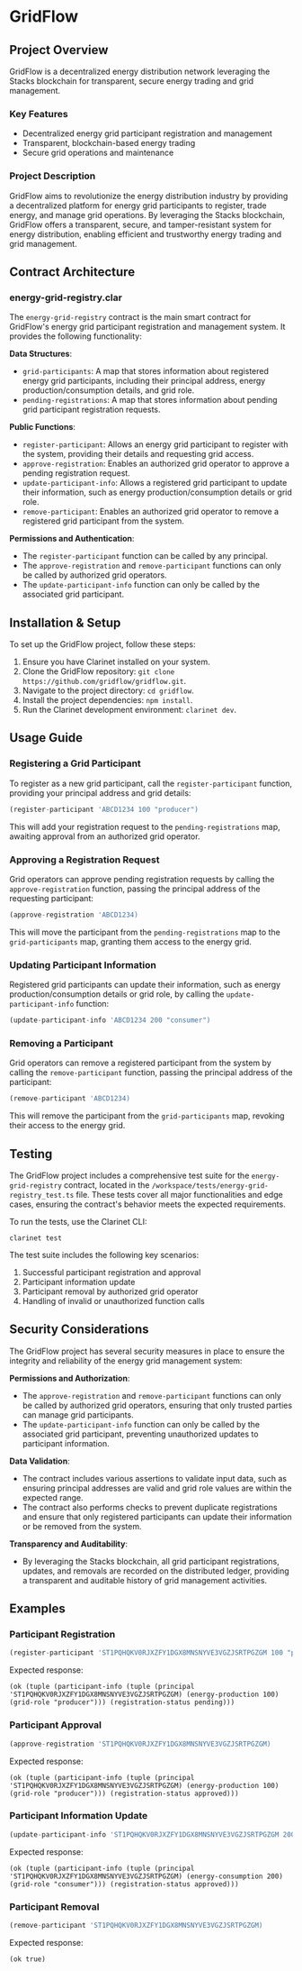 # GridFlow

## Project Overview
GridFlow is a decentralized energy distribution network leveraging the Stacks blockchain for transparent, secure energy trading and grid management.

### Key Features
- Decentralized energy grid participant registration and management
- Transparent, blockchain-based energy trading
- Secure grid operations and maintenance

### Project Description
GridFlow aims to revolutionize the energy distribution industry by providing a decentralized platform for energy grid participants to register, trade energy, and manage grid operations. By leveraging the Stacks blockchain, GridFlow offers a transparent, secure, and tamper-resistant system for energy distribution, enabling efficient and trustworthy energy trading and grid management.

## Contract Architecture

### energy-grid-registry.clar
The `energy-grid-registry` contract is the main smart contract for GridFlow's energy grid participant registration and management system. It provides the following functionality:

**Data Structures**:
- `grid-participants`: A map that stores information about registered energy grid participants, including their principal address, energy production/consumption details, and grid role.
- `pending-registrations`: A map that stores information about pending grid participant registration requests.

**Public Functions**:
- `register-participant`: Allows an energy grid participant to register with the system, providing their details and requesting grid access.
- `approve-registration`: Enables an authorized grid operator to approve a pending registration request.
- `update-participant-info`: Allows a registered grid participant to update their information, such as energy production/consumption details or grid role.
- `remove-participant`: Enables an authorized grid operator to remove a registered grid participant from the system.

**Permissions and Authentication**:
- The `register-participant` function can be called by any principal.
- The `approve-registration` and `remove-participant` functions can only be called by authorized grid operators.
- The `update-participant-info` function can only be called by the associated grid participant.

## Installation & Setup

To set up the GridFlow project, follow these steps:

1. Ensure you have Clarinet installed on your system.
2. Clone the GridFlow repository: `git clone https://github.com/gridflow/gridflow.git`.
3. Navigate to the project directory: `cd gridflow`.
4. Install the project dependencies: `npm install`.
5. Run the Clarinet development environment: `clarinet dev`.

## Usage Guide

### Registering a Grid Participant
To register as a new grid participant, call the `register-participant` function, providing your principal address and grid details:

```javascript
(register-participant 'ABCD1234 100 "producer")
```

This will add your registration request to the `pending-registrations` map, awaiting approval from an authorized grid operator.

### Approving a Registration Request
Grid operators can approve pending registration requests by calling the `approve-registration` function, passing the principal address of the requesting participant:

```javascript
(approve-registration 'ABCD1234)
```

This will move the participant from the `pending-registrations` map to the `grid-participants` map, granting them access to the energy grid.

### Updating Participant Information
Registered grid participants can update their information, such as energy production/consumption details or grid role, by calling the `update-participant-info` function:

```javascript
(update-participant-info 'ABCD1234 200 "consumer")
```

### Removing a Participant
Grid operators can remove a registered participant from the system by calling the `remove-participant` function, passing the principal address of the participant:

```javascript
(remove-participant 'ABCD1234)
```

This will remove the participant from the `grid-participants` map, revoking their access to the energy grid.

## Testing

The GridFlow project includes a comprehensive test suite for the `energy-grid-registry` contract, located in the `/workspace/tests/energy-grid-registry_test.ts` file. These tests cover all major functionalities and edge cases, ensuring the contract's behavior meets the expected requirements.

To run the tests, use the Clarinet CLI:

```
clarinet test
```

The test suite includes the following key scenarios:

1. Successful participant registration and approval
2. Participant information update
3. Participant removal by authorized grid operator
4. Handling of invalid or unauthorized function calls

## Security Considerations

The GridFlow project has several security measures in place to ensure the integrity and reliability of the energy grid management system:

**Permissions and Authorization**:
- The `approve-registration` and `remove-participant` functions can only be called by authorized grid operators, ensuring that only trusted parties can manage grid participants.
- The `update-participant-info` function can only be called by the associated grid participant, preventing unauthorized updates to participant information.

**Data Validation**:
- The contract includes various assertions to validate input data, such as ensuring principal addresses are valid and grid role values are within the expected range.
- The contract also performs checks to prevent duplicate registrations and ensure that only registered participants can update their information or be removed from the system.

**Transparency and Auditability**:
- By leveraging the Stacks blockchain, all grid participant registrations, updates, and removals are recorded on the distributed ledger, providing a transparent and auditable history of grid management activities.

## Examples

### Participant Registration
```javascript
(register-participant 'ST1PQHQKV0RJXZFY1DGX8MNSNYVE3VGZJSRTPGZGM 100 "producer")
```

Expected response:
```
(ok (tuple (participant-info (tuple (principal 'ST1PQHQKV0RJXZFY1DGX8MNSNYVE3VGZJSRTPGZGM) (energy-production 100) (grid-role "producer"))) (registration-status pending)))
```

### Participant Approval
```javascript
(approve-registration 'ST1PQHQKV0RJXZFY1DGX8MNSNYVE3VGZJSRTPGZGM)
```

Expected response:
```
(ok (tuple (participant-info (tuple (principal 'ST1PQHQKV0RJXZFY1DGX8MNSNYVE3VGZJSRTPGZGM) (energy-production 100) (grid-role "producer"))) (registration-status approved)))
```

### Participant Information Update
```javascript
(update-participant-info 'ST1PQHQKV0RJXZFY1DGX8MNSNYVE3VGZJSRTPGZGM 200 "consumer")
```

Expected response:
```
(ok (tuple (participant-info (tuple (principal 'ST1PQHQKV0RJXZFY1DGX8MNSNYVE3VGZJSRTPGZGM) (energy-consumption 200) (grid-role "consumer"))) (registration-status approved)))
```

### Participant Removal
```javascript
(remove-participant 'ST1PQHQKV0RJXZFY1DGX8MNSNYVE3VGZJSRTPGZGM)
```

Expected response:
```
(ok true)
```